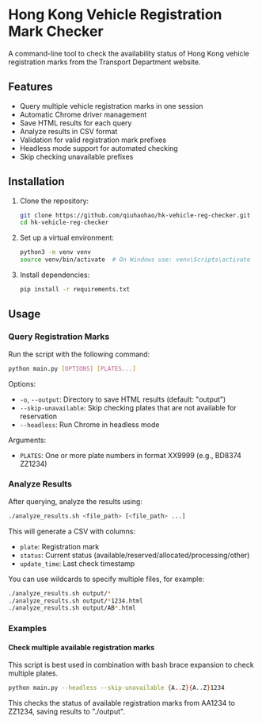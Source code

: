# Hong Kong Vehicle Registration Mark Checker

A command-line tool to check the availability status of Hong Kong vehicle registration marks from the Transport Department website.

## Features

- Query multiple vehicle registration marks in one session
- Automatic Chrome driver management
- Save HTML results for each query
- Analyze results in CSV format
- Validation for valid registration mark prefixes
- Headless mode support for automated checking
- Skip checking unavailable prefixes

## Installation

1. Clone the repository:
   ```sh
   git clone https://github.com/qiuhaohao/hk-vehicle-reg-checker.git
   cd hk-vehicle-reg-checker
   ```

2. Set up a virtual environment:
   ```sh
   python3 -m venv venv
   source venv/bin/activate  # On Windows use: venv\Scripts\activate
   ```

3. Install dependencies:
   ```sh
   pip install -r requirements.txt
   ```

## Usage

### Query Registration Marks

Run the script with the following command:
```sh
python main.py [OPTIONS] [PLATES...]
```

Options:
- `-o`, `--output`: Directory to save HTML results (default: "output")
- `--skip-unavailable`: Skip checking plates that are not available for reservation
- `--headless`: Run Chrome in headless mode

Arguments:
- `PLATES`: One or more plate numbers in format XX9999 (e.g., BD8374 ZZ1234)

### Analyze Results

After querying, analyze the results using:
```sh
./analyze_results.sh <file_path> [<file_path> ...]
```

This will generate a CSV with columns:
- `plate`: Registration mark
- `status`: Current status (available/reserved/allocated/processing/other)
- `update_time`: Last check timestamp

You can use wildcards to specify multiple files, for example:
```sh
./analyze_results.sh output/*
./analyze_results.sh output/*1234.html
./analyze_results.sh output/AB*.html
```

### Examples

#### Check multiple available registration marks
This script is best used in combination with bash brace expansion to check multiple plates.
```sh
python main.py --headless --skip-unavailable {A..Z}{A..Z}1234
```
This checks the status of available registration marks from AA1234 to ZZ1234, saving results to "./output".
